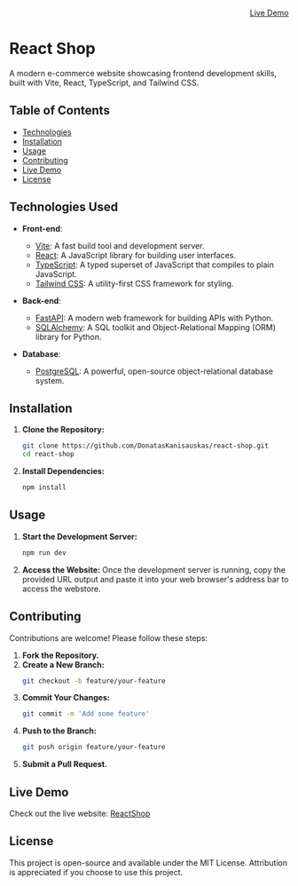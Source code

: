 <p align="right"><a href="http://185.34.52.182/products/">Live Demo</a></p>

# React Shop

A modern e-commerce website showcasing frontend development skills, built with Vite, React, TypeScript, and Tailwind CSS.

## Table of Contents

- [Technologies](#technologies-used)
- [Installation](#installation)
- [Usage](#usage)
- [Contributing](#contributing)
- [Live Demo](#live-demo)
- [License](#license)

## Technologies Used

- **Front-end**:

  - [Vite](https://vitejs.dev/): A fast build tool and development server.
  - [React](https://reactjs.org/): A JavaScript library for building user interfaces.
  - [TypeScript](https://www.typescriptlang.org/): A typed superset of JavaScript that compiles to plain JavaScript.
  - [Tailwind CSS](https://tailwindcss.com/): A utility-first CSS framework for styling.

- **Back-end**:

  - [FastAPI](https://fastapi.tiangolo.com/): A modern web framework for building APIs with Python.
  - [SQLAlchemy](https://www.sqlalchemy.org/): A SQL toolkit and Object-Relational Mapping (ORM) library for Python.

- **Database**:
  - [PostgreSQL](https://www.postgresql.org/): A powerful, open-source object-relational database system.

## Installation

1. **Clone the Repository:**

   ```bash
   git clone https://github.com/DonatasKanisauskas/react-shop.git
   cd react-shop
   ```

2. **Install Dependencies:**
   ```bash
   npm install
   ```

## Usage

1. **Start the Development Server:**

   ```bash
   npm run dev
   ```

2. **Access the Website:**
   Once the development server is running, copy the provided URL output and paste it into your web browser's address bar to access the webstore.

## Contributing

Contributions are welcome! Please follow these steps:

1. **Fork the Repository.**
2. **Create a New Branch:**
   ```bash
   git checkout -b feature/your-feature
   ```
3. **Commit Your Changes:**
   ```bash
   git commit -m 'Add some feature'
   ```
4. **Push to the Branch:**
   ```bash
   git push origin feature/your-feature
   ```
5. **Submit a Pull Request.**

## Live Demo

Check out the live website: [ReactShop](http://185.34.52.182/products/)

## License

This project is open-source and available under the MIT License. Attribution is appreciated if you choose to use this project.
